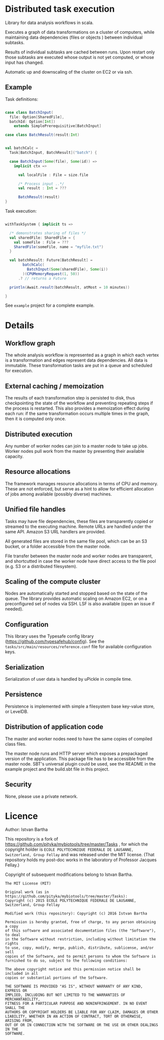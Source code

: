 # Distributed task execution
Library for data analysis workflows in scala.

Executes a graph of data transformations on a cluster of computers,
while maintaining data dependencies (files or objects ) between individual subtasks.

Results of individual subtasks are cached between runs. Upon restart only those subtasks are executed
whose output is not yet computed, or whose input has changed.

Automatic up and downscaling of the cluster on EC2 or via ssh.

## Example

Task definitions:

```scala

case class BatchInput(
  file: Option[SharedFile],
  batchId: Option[Int])
    extends SimplePrerequisitive[BatchInput]

case class BatchResult(result:Int)


val batchCalc =
  Task[BatchInput, BatchResult]("batch") {

  case BatchInput(Some(file), Some(id)) =>
    implicit ctx =>

      val localFile : File = size.file

      /* Process input ..*/
      val result : Int = ???

      BatchResult(result)
}
```

Task execution:

```scala

withTaskSystem { implicit ts =>

  /* demonstrates sharing of files */
  val sharedFile: SharedFile = {
    val someFile : File = ???
    SharedFile(someFile, name = "myfile.txt")
  }

  val batchResult: Future[BatchResult] =    
        batchCalc(
          BatchInput(Some(sharedFile), Some(i))
        )(CPUMemoryRequest(1, 50))
      .? // returns a Future

  println(Await.result(batchResult, atMost = 10 minutes))

}

```

See `example` project for a complete example.

# Details

## Workflow graph

The whole analysis workflow is represented as a graph in which each vertex is a transformation and
edges represent data dependencies. All data is immutable. These transformation tasks are put in a queue and scheduled for execution.

## External caching / memoization

The results of each transformation step is persisted to disk, thus checkpointing the state of the workflow and preventing repeating steps if the process is restarted.
This also provides a memoization effect during each run:
if the same transformation occurs multiple times in the graph, then it is computed only once.

## Distributed execution

Any number of worker nodes can join to a master node to take up jobs.
Worker nodes pull work from the master by presenting their available capacity.

## Resource allocations

The framework manages resource allocations in terms of CPU and memory.
These are not enforced, but serve as a hint to allow for efficient allocation of jobs among
available (possibly diverse) machines.

## Unified file handles

Tasks may have file dependencies, these files are transparently copied or streamed to the executing machine. Remote URLs are handled under the same API. Amazon S3 URL handlers are provided.

All generated files are stored in the same file pool, which can be an S3 bucket, or a folder
accessible from the master node.

File transfer between the master node and worker nodes are transparent, and shortcutted in case the worker node have direct access to the file pool (e.g. S3 or a distributed filesystem).

## Scaling of the compute cluster

Nodes are automatically started and stopped based on the state of the queue.
The library provides automatic scaling on Amazon EC2, or on a preconfigured set of nodes via SSH.
LSF is also available (open an issue if needed).

## Configuration

This library uses the Typesafe config library (https://github.com/typesafehub/config).
See the `tasks/src/main/resources/reference.conf` file for available configuration keys.

## Serialization

Serialization of user data is handled by uPickle in compile time.

## Persistence

Persistence is implemented with simple a filesystem base key-value store, or LevelDB.

## Distribution of application code

The master and worker nodes need to have the same copies of compiled class files.

The master node runs and HTTP server which exposes a prepackaged version of the application.
This package file has to be accessible from the master node.
SBT's universal plugin could be used, see the README in the example project and the build.sbt file in this project.

## Security

None, please use a private network.

# Licence

Author: Istvan Bartha

This repository is a fork of https://github.com/pityka/mybiotools/tree/master/Tasks , for which the copyright holder is `ECOLE POLYTECHNIQUE FEDERALE DE LAUSANNE, Switzerland, Group Fellay` and was released under the MIT license. (That repository holds my post-doc works in the laboratory of Professor Jacques Fellay.)

Copyright of subsequent modifications belong to Istvan Bartha.

```
The MIT License (MIT)

Original work (as in https://github.com/pityka/mybiotools/tree/master/Tasks):
Copyright (c) 2015 ECOLE POLYTECHNIQUE FEDERALE DE LAUSANNE, Switzerland, Group Fellay

Modified work (this repository): Copyright (c) 2016 Istvan Bartha

Permission is hereby granted, free of charge, to any person obtaining a copy
of this software and associated documentation files (the "Software"), to deal
in the Software without restriction, including without limitation the rights
to use, copy, modify, merge, publish, distribute, sublicense, and/or sell
copies of the Software, and to permit persons to whom the Software is
furnished to do so, subject to the following conditions:

The above copyright notice and this permission notice shall be included in all
copies or substantial portions of the Software.

THE SOFTWARE IS PROVIDED "AS IS", WITHOUT WARRANTY OF ANY KIND, EXPRESS OR
IMPLIED, INCLUDING BUT NOT LIMITED TO THE WARRANTIES OF MERCHANTABILITY,
FITNESS FOR A PARTICULAR PURPOSE AND NONINFRINGEMENT. IN NO EVENT SHALL THE
AUTHORS OR COPYRIGHT HOLDERS BE LIABLE FOR ANY CLAIM, DAMAGES OR OTHER
LIABILITY, WHETHER IN AN ACTION OF CONTRACT, TORT OR OTHERWISE, ARISING FROM,
OUT OF OR IN CONNECTION WITH THE SOFTWARE OR THE USE OR OTHER DEALINGS IN THE
SOFTWARE.
```
